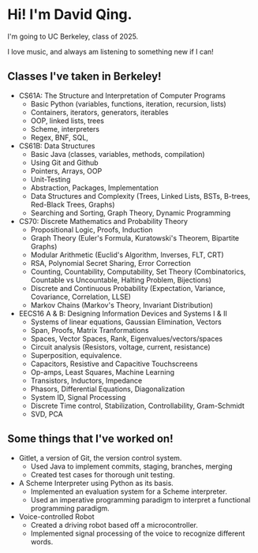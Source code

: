 # Hi! I'm David Qing.

I'm going to UC Berkeley, class of 2025. 

I love music, and always am listening to something new if I can!

## Classes I've taken in Berkeley!

- CS61A: The Structure and Interpretation of Computer Programs
    * Basic Python (variables, functions, iteration, recursion, lists)
    * Containers, iterators, generators, iterables
    * OOP, linked lists, trees
    * Scheme, interpreters
    * Regex, BNF, SQL, 
- CS61B: Data Structures
    * Basic Java (classes, variables, methods, compilation)
    * Using Git and Github
    * Pointers, Arrays, OOP
    * Unit-Testing
    * Abstraction, Packages, Implementation
    * Data Structures and Complexity (Trees, Linked Lists, BSTs, B-trees, Red-Black Trees, Graphs)
    * Searching and Sorting, Graph Theory, Dynamic Programming
- CS70: Discrete Mathematics and Probability Theory
    * Propositional Logic, Proofs, Induction
    * Graph Theory (Euler's Formula, Kuratowski's Theorem, Bipartite Graphs)
    * Modular Arithmetic (Euclid's Algorithm, Inverses, FLT, CRT)
    * RSA, Polynomial Secret Sharing, Error Correction
    * Counting, Countability, Computability, Set Theory (Combinatorics, Countable vs Uncountable, Halting Problem, Bijections)
    * Discrete and Continuous Probability (Expectation, Variance, Covariance, Correlation, LLSE)
    * Markov Chains (Markov's Theory, Invariant Distribution)
- EECS16 A & B: Designing Information Devices and Systems I & II
    * Systems of linear equations, Gaussian Elimination, Vectors
    * Span, Proofs, Matrix Tranformations
    * Spaces, Vector Spaces, Rank, Eigenvalues/vectors/spaces
    * Circuit analysis (Resistors, voltage, current, resistance)
    * Superposition, equivalence.
    * Capacitors, Resistive and Capacitive Touchscreens
    * Op-amps, Least Squares, Machine Learning
    * Transistors, Inductors, Impedance
    * Phasors, Differential Equations, Diagonalization
    * System ID, Signal Processing
    * Discrete Time control, Stabilization, Controllability, Gram-Schmidt
    * SVD, PCA

## Some things that I've worked on!

- Gitlet, a version of Git, the version control system. 
    * Used Java to implement commits, staging, branches, merging
    * Created test cases for thorough unit testing. 
- A Scheme Interpreter using Python as its basis. 
    * Implemented an evaluation system for a Scheme interpreter. 
    * Used an imperative programming paradigm to interpret a functional programming paradigm.
- Voice-controlled Robot
    * Created a driving robot based off a microcontroller. 
    * Implemented signal processing of the voice to recognize different words.
